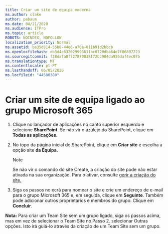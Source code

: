 ```yaml
---
title: Criar um site de equipa moderna
ms.author: clake
author: pebaum
ms.date: 04/21/2020
ms.audience: ITPro
ms.topic: article
ROBOTS: NOINDEX, NOFOLLOW
localization_priority: Normal
ms.assetid: ba35d814-55b8-44e6-a70e-011b91d2bbcb
ms.openlocfilehash: eb3d4c632029993611bc0720dba64e7f86807223
ms.sourcegitcommit: f28dafa0f727870038f72bc904da926daf4ec07b
ms.translationtype: MT
ms.contentlocale: pt-PT
ms.lasthandoff: 06/05/2020
ms.locfileid: "44580380"
---
```

# <a name="create-a-microsoft-365-group-connected-team-site"></a>Criar um site de equipa ligado ao grupo Microsoft 365

1. Clique no lançador de aplicações no canto superior esquerdo e selecione **SharePoint**. Se não vir o azulejo do SharePoint, clique em **Todas as aplicações**.
    
2. No topo da página inicial do SharePoint, clique em **Criar site** e escolha a opção site **da Equipa.** 
    
    > [!NOTE]
    > Se não vir o comando do site Create, a criação do site pode não estar ativada na sua organização. Para o ativar, consulte [gerir a criação do site.](https://go.microsoft.com/fwlink/?linkid=2009644) 
  
3. Siga os passos no ecrã para nomear o site e crie um endereço de e-mail para o grupo Microsoft 365 e, em seguida, clique em **Seguinte**. Também pode adicionar outros proprietários e membros do grupo. Clique em **Concluir**.
  
 **Nota:** Para criar um Team Site sem um grupo ligado, siga os passos acima, mas em vez de selecionar o Team Site no Passo 2. selecionar Outras opções. Isto irá guiá-lo através da criação de um Team Site sem um grupo. 
    

